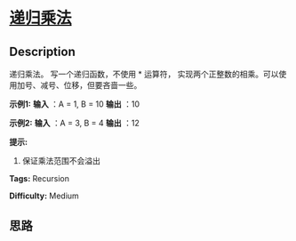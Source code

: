 # [递归乘法][title]

## Description

递归乘法。 写一个递归函数，不使用 * 运算符， 实现两个正整数的相乘。可以使用加号、减号、位移，但要吝啬一些。

**示例1:**
            **输入** ：A = 1, B = 10    **输出** ：10    

**示例2:**
            **输入** ：A = 3, B = 4    **输出** ：12    

**提示:**

  1. 保证乘法范围不会溢出


**Tags:** Recursion

**Difficulty:** Medium

## 思路

[title]: https://leetcode-cn.com/problems/recursive-mulitply-lcci
